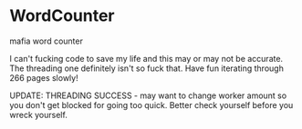 # WordCounter
mafia word counter

I can't fucking code to save my life and this may or may not be accurate. The threading one definitely isn't so fuck that. Have fun iterating through 266 pages slowly!

UPDATE: THREADING SUCCESS - may want to change worker amount so you don't get blocked for going too quick. Better check yourself before you wreck yourself.
